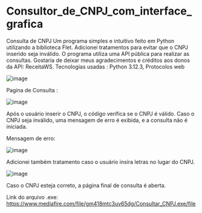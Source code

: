 # Consultor_de_CNPJ_com_interface_grafica
Consulta de CNPJ
Um programa simples e intuitivo feito em Python utilizando a biblioteca Flet. Adicionei tratamentos para evitar que o CNPJ inserido seja inválido. O programa utiliza uma API pública para realizar as consultas. Gostaria de deixar meus agradecimentos e créditos aos donos da API: ReceitaWS.
Tecnologias usadas : Python 3.12.3, Protocolos web 

![image](https://github.com/Brayandev0/Consultor_de_CNPJ_com_interface_gr-fica/assets/84828739/52ee1efe-a2f7-4b63-b26e-65f8408e75c7)


Pagina de Consulta : 

![image](https://github.com/Brayandev0/Consultor_de_CNPJ_com_interface_gr-fica/assets/84828739/45caf89d-4197-472e-a58b-949ec0c9fad0)


Após o usuário inserir o CNPJ, o código verifica se o CNPJ é válido. Caso o CNPJ seja inválido, uma mensagem de erro é exibida, e a consulta não é iniciada.

Mensagem de erro:

![image](https://github.com/Brayandev0/Consultor_de_CNPJ_com_interface_gr-fica/assets/84828739/032d983e-0979-4791-b6c5-5c783e308f21)



Adicionei também tratamento caso o usuário insira letras no lugar do CNPJ.

![image](https://github.com/Brayandev0/Consultor_de_CNPJ_com_interface_gr-fica/assets/84828739/92394d38-6cdc-474b-a434-7e63490a3d7e)


Caso o CNPJ esteja correto, a página final de consulta é aberta.

Link do arquivo .exe:  https://www.mediafire.com/file/gm418mtc3uv65dg/Consultar_CNPJ.exe/file 

